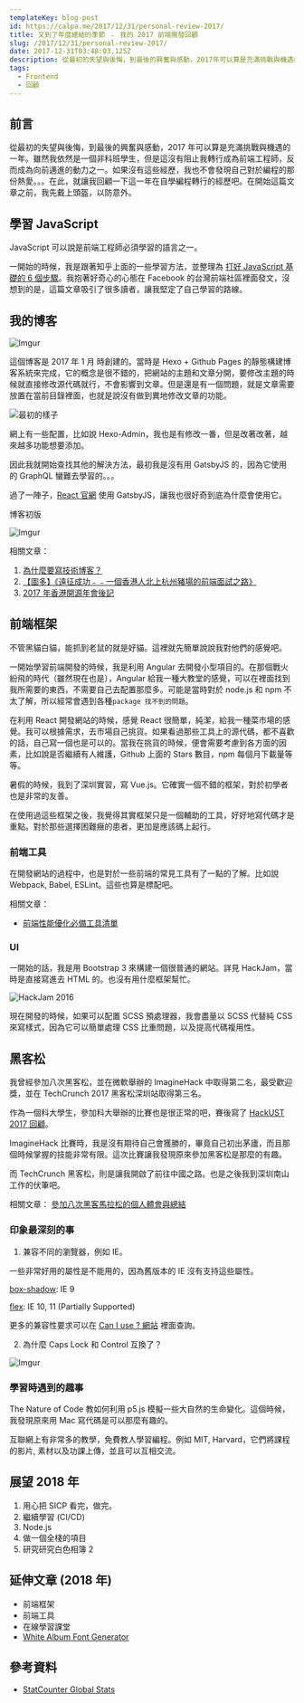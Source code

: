 ```yaml
---
templateKey: blog-post
id: https://calpa.me/2017/12/31/personal-review-2017/
title: 又到了年度總結的季節 ﹣ 我的 2017 前端開發回顧
slug: /2017/12/31/personal-review-2017/
date: 2017-12-31T03:48:03.125Z
description: 從最初的失望與後悔，到最後的興奮與感動，2017年可以算是充滿挑戰與機遇的一年。雖然我依然是一個非科班學生，但是這沒有阻止我轉行成為前端工程師，反而成為向前邁進的動力之一。如果沒有這些經歷，我也不會發現自己對於編程的那份熱愛。。。在此，就讓我回顧一下這一年在自學編程轉行的經歷吧。在開始這篇文章之前，我先戴上頭盔，以防意外。
tags:
  - Frontend
  - 回顧
---
```


## 前言

從最初的失望與後悔，到最後的興奮與感動，2017 年可以算是充滿挑戰與機遇的一年。雖然我依然是一個非科班學生，但是這沒有阻止我轉行成為前端工程師，反而成為向前邁進的動力之一。如果沒有這些經歷，我也不會發現自己對於編程的那份熱愛。。。在此，就讓我回顧一下這一年在自學編程轉行的經歷吧。在開始這篇文章之前，我先戴上頭盔，以防意外。

## 學習 JavaScript

JavaScript 可以說是前端工程師必須學習的語言之一。

一開始的時候，我是跟著知乎上面的一些學習方法，並整理為 [打好 JavaScript 基礎的 6 個步驟](/2017/05/21/learn-javascript-in-six-steps/)。我抱著好奇心的心態在 Facebook 的台灣前端社區裡面發文，沒想到的是，這篇文章吸引了很多讀者，讓我堅定了自己學習的路線。

## 我的博客

![Imgur](https://i.imgur.com/cmJLkkV.png)

這個博客是 2017 年 1 月 時創建的。當時是 Hexo + Github Pages 的靜態構建博客系統來完成，它的概念是很不錯的，把網站的主題和文章分開，要修改主題的時候就直接修改源代碼就行，不會影響到文章。但是還是有一個問題，就是文章需要放置在當前目錄裡面，也就是說沒有做到異地修改文章的功能。

![最初的樣子](https://i.imgur.com/AKVHvQy.png)

網上有一些配置，比如說 Hexo-Admin，我也是有修改一番，但是改著改著，越來越多功能想要添加。

因此我就開始查找其他的解決方法，最初我是沒有用 GatsbyJS 的，因為它使用的 GraphQL 蠻難去學習的。。。

過了一陣子，[React 官網](Reactjs.org) 使用 GatsbyJS，讓我也很好奇到底為什麼會使用它。

博客初版

![Imgur](https://i.imgur.com/gGLl6P4.png)

相關文章：

1. [為什麼要寫技術博客？](https://calpa.me/2017/05/30/why-i-write-blog-post/)
1. [【圖多】《遠征成功﹣﹣一個香港人北上杭州豬場的前端面試之路》](/2017/09/30/hang-zhou-interview-summary/)
1. [2017 年香港開源年會後記](/2017/06/14/hong-kong-open-sources-conference-remarks/)

## 前端框架

不管黑貓白貓，能抓到老鼠的就是好貓。這裡就先簡單說說我對他們的感覺吧。

一開始學習前端開發的時候，我是利用 Angular 去開發小型項目的。在那個戰火紛飛的時代（雖然現在也是），Angular 給我一種大教堂的感覺，可以在裡面找到我所需要的東西，不需要自己去配置那麼多。可能是當時對於 node.js 和 npm 不太了解，所以經常會遇到各種`package 找不到的問題`。

在利用 React 開發網站的時候，感覺 React 很簡單，純潔，給我一種菜市場的感覺。我可以根據需求，去市場自己挑貨。如果看過那些工具上的源代碼，都不喜歡的話，自己寫一個也是可以的。當我在挑貨的時候，便會需要考慮到各方面的因素，比如說是否繼續有人維護，Github 上面的 Stars 數目，npm 每個月下載量等等。

暑假的時候，我到了深圳實習，寫 Vue.js。它確實一個不錯的框架，對於初學者也是非常的友善。

在使用過這些框架之後，我覺得其實框架只是一個輔助的工具，好好地寫代碼才是重點。對於那些選擇困難癥的患者，更加是應該碼上起行。

### 前端工具

在開發網站的過程中，也是對於一些前端的常見工具有了一點的了解。比如說 Webpack, Babel, ESLint。這些也算是標配吧。

相關文章：

- [前端性能優化必備工具清單](https://calpa.me/2017/06/19/front-end-performance-check-list/)

### UI

一開始的話，我是用 Bootstrap 3 來構建一個很普通的網站。詳見 HackJam，當時是直接寫進去 HTML 的。也沒有用什麼框架幫忙。

![HackJam 2016](https://i.imgur.com/38Lsoxs.png)

現在開發的時候，如果可以配置 SCSS 預處理器，我會盡量以 SCSS 代替純 CSS 來寫樣式，因為它可以簡單處理 CSS 比重問題，以及提高代碼複用性。

## 黑客松

我曾經參加八次黑客松，並在微軟舉辦的 ImagineHack 中取得第二名，最受歡迎獎，並在 TechCrunch 2017 黑客松深圳站取得第三名。

作為一個科大學生，參加科大舉辦的比賽也是很正常的吧，賽後寫了 [HackUST 2017 回顧](/2017/04/23/hackUST-2017-hackathon-summary/)。

ImagineHack 比賽時，我是沒有期待自己會獲勝的，畢竟自己初出茅廬，而且那個時候掌握的技能非常有限。這次比賽讓我發現原來參加黑客松是那麼的有趣。

而 TechCrunch 黑客松，則是讓我開啟了前往中國之路。也是之後我到深圳南山工作的伏筆吧。

相關文章：
[參加八次黑客馬拉松的個人體會與總結](/2017/11/06/hackathon-summary/)

### 印象最深刻的事

1. 兼容不同的瀏覽器，例如 IE。

一些非常好用的屬性是不能用的，因為舊版本的 IE 沒有支持這些屬性。

[box-shadow](https://caniuse.com/#search=box-shadow): IE 9

[flex](https://caniuse.com/#search=flex): IE 10, 11 (Partially Supported)

更多的兼容性要求可以在 [Can I use ? 網站](https://caniuse.com/) 裡面查詢。

2. 為什麼 Caps Lock 和 Control 互換了？

![Imgur](https://i.imgur.com/9lIiA7A.png)

### 學習時遇到的趣事

The Nature of Code 教如何利用 p5.js 模擬一些大自然的生命變化。這個時候，我發現原來用 Mac 寫代碼是可以那麼有趣的。

互聯網上有非常多的教學，免費教人學習編程。例如 MIT, Harvard，它們將課程的影片, 素材以及功課上傳，並且可以互相交流。

## 展望 2018 年

1. 用心把 SICP 看完，做完。
1. 繼續學習 (CI/CD)
1. Node.js
1. 做一個全棧的項目
1. 研究研究白色相簿 2

## 延伸文章 (2018 年)

- 前端框架
- 前端工具
- 在線學習課堂
- [White Album Font Generator](https://codepen.io/calpa/pen/WdjgzM)

## 參考資料

- [StatCounter Global Stats](http://gs.statcounter.com/)
